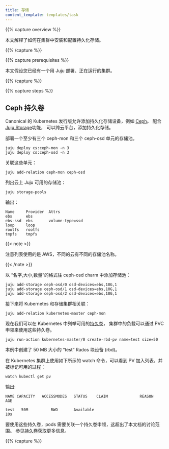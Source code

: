 ```yaml
---
title: 存储
content_template: templates/task
---
```


<!-- ---
title: Storage
content_template: templates/task
--- -->

{{% capture overview %}}

<!-- This page explains how to install and configure persistent storage on a cluster. -->
本文解释了如何在集群中安装和配置持久化存储。

{{% /capture %}}

{{% capture prerequisites %}}

<!-- This page assumes you have a working Juju deployed cluster. -->
本文假设您已经有一个用 Juju 部署、正在运行的集群。

{{% /capture %}}

{{% capture steps %}}

<!-- ## Ceph Persistent Volumes -->
## Ceph 持久卷

<!-- The Canonical Distribution of Kubernetes allows you to connect with durable
storage devices such as [Ceph](http://ceph.com). When paired with the
[Juju Storage](https://jujucharms.com/docs/2.0/charms-storage) feature you
can add durable storage easily and across clouds. -->

Canonical 的 Kubernetes 发行版允许添加持久化存储设备，例如 [Ceph](http://ceph.com)。
配合 [Juju Storage](https://jujucharms.com/docs/2.0/charms-storage)功能，
可以跨云平台，添加持久化存储。

<!-- Deploy a minimum of three ceph-mon and three ceph-osd units. -->

部署一个至少有三个 ceph-mon 和三个 ceph-osd 单元的存储池。

```
juju deploy cs:ceph-mon -n 3
juju deploy cs:ceph-osd -n 3
```

<!-- Relate the units together: -->
关联这些单元：

```
juju add-relation ceph-mon ceph-osd
```

<!-- List the storage pools available to Juju for your cloud: -->
列出云上 Juju 可用的存储池：

    juju storage-pools

<!-- Output: -->
输出：

```
Name     Provider  Attrs
ebs      ebs
ebs-ssd  ebs       volume-type=ssd
loop     loop
rootfs   rootfs
tmpfs    tmpfs
```

{{< note >}}

<!-- This listing is for the Amazon Web Services public cloud.
Different clouds may have different pool names. -->

注意列表使用的是 AWS，不同的云有不同的存储池名称。

{{< /note >}}

<!-- Add a storage pool to the ceph-osd charm by NAME,SIZE,COUNT: -->

以 “名字,大小,数量”的格式往 ceph-osd charm 中添加存储池：

```
juju add-storage ceph-osd/0 osd-devices=ebs,10G,1
juju add-storage ceph-osd/1 osd-devices=ebs,10G,1
juju add-storage ceph-osd/2 osd-devices=ebs,10G,1
```

<!-- Next relate the storage cluster with the Kubernetes cluster: -->
接下来将 Kubernetes 和存储集群相关联：

```
juju add-relation kubernetes-master ceph-mon
```

<!-- We are now ready to enlist
[Persistent Volumes](/docs/concepts/storage/persistent-volumes/)
in Kubernetes which our workloads can consume via Persistent Volume (PV) claims. -->


现在我们可以在 Kubernetes 中列举可用的[持久卷](/docs/concepts/storage/persistent-volumes/)，
集群中的负载可以通过 PVC 申领来使用这些持久卷。

```
juju run-action kubernetes-master/0 create-rbd-pv name=test size=50
```

<!-- This example created a "test" Rados Block Device (rbd) in the size of 50 MB.

Use watch on your Kubernetes cluster like the following, you should see the PV
become enlisted and be marked as available: -->

本例中创建了 50 MB 大小的 “test” Rados 块设备 (rbd)。

在 Kubernetes 集群上使用如下所示的 watch 命令，可以看到 PV 加入列表，并被标记可用的过程：

    watch kubectl get pv

<!-- Output: -->
输出:

```
NAME CAPACITY   ACCESSMODES   STATUS    CLAIM              REASON    AGE

test   50M          RWO       Available                              10s
```

<!-- To consume these Persistent Volumes, your pods will need an associated
Persistent Volume Claim with them, and is outside the scope of this README.
See the [Persistent Volumes](/docs/concepts/storage/persistent-volumes/)
documentation for more information. -->

要使用这些持久卷，pods 需要关联一个持久卷申领，这超出了本文档的讨论范围。
参见[持久卷](/docs/concepts/storage/persistent-volumes/)获取更多信息。

{{% /capture %}}
